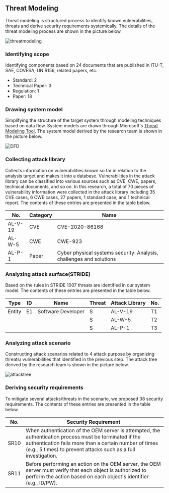 ## Threat Modeling
Threat modeling is structured process to identify known vulnerabilities, threats and derive security requirements systemically.
The details of the threat modeling process are shown in the picture below.

![threatmodeling](https://github.com/HackProof/HASUMS/assets/31889026/d9c12e4e-2d15-4953-9210-51651c1c47dc)

### Identifying scope
Identifying components based on 24 documents that are published in ITU-T, SAE, COVESA, UN R156, related papers, etc.  
- Standard: 2
- Technical Paper: 3
- Regulation: 1
- Paper: 18

### Drawing system model
Simplifying the structure of the target system through modeling techniques based on data flow.
System models are drawn through Microsoft's [Threat Modeling Tool](https://www.microsoft.com/en-us/download/details.aspx?id=49168).
The system model derived by the research team is shown in the picture below.

![DFD](https://github.com/HackProof/HASUMS/assets/31889026/68ff4bc8-533c-409f-b72b-868c1652ab67)

### Collecting attack library
Collects information on vulnerabilities known so far in relation to the analysis target and makes it into a database.
Vulnerabilities in the attack library can be classified into various sources such as CVE, CWE, papers, technical documents, and so on. In this research, a total of 70 pieces of vulnerability information were collected in the attack library including 35 CVE cases, 6 CWE cases, 27 papers, 1 standard case, and 1 technical report.
The contents of these entries are presented in the table below.

|No.|Category|Name|
|---|---|---|
|AL-V-19|CVE|CVE-2020-86168|
|AL-W-5|CWE|CWE-923|
|AL-P-1|Paper|Cyber physical systems security: Analysis, challenges and solutions|

### Analyzing attack surface(STRIDE)
Based on the rules in STRIDE 1007 threats are identified in our system model.
The contents of these entries are presented in the table below.

|Type|ID|Name|Threat|Attack Library|No.|
|---|---|---|---|---|---|
|<r3> Entity|<r3> E1|<r3> Software Developer|S|AL-V-19|T1|
||||S|AL-W-5|T2|
||||S|AL-P-1|T3|

### Analyzing attack scenario
Constructing attack scenarios related to 4 attack purpose by organizing threats/ vulnerabilities that identified in the previous step. 
The attack tree derived by the research team is shown in the picture below.

![attacktree](https://github.com/HackProof/HASUMS/assets/31889026/03acb0d0-8d56-423a-94b0-e5fff9dcacc7)

### Deriving security requirements
To mitigate several attacks/threats in the scenario, we proposed 38 security requirements.
The contents of these entries are presented in the table below.

|No.|Security Requirement|
|---|---|
|SR10|When authentication of the OEM server is attempted, the authentication process must be terminated if the authentication fails more than a certain number of times (e.g., 5 times) to prevent attacks such as a full investigation.|
|SR11|Before performing an action on the OEM server, the OEM server must verify that each object is authorized to perform the action based on each object's identifier (e.g., ID/PW).|
